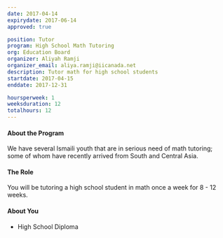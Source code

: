 ```yaml
---
date: 2017-04-14
expirydate: 2017-06-14
approved: true

position: Tutor
program: High School Math Tutoring
org: Education Board
organizer: Aliyah Ramji
organizer_email: aliya.ramji@iicanada.net
description: Tutor math for high school students
startdate: 2017-04-15
enddate: 2017-12-31

hoursperweek: 1
weeksduration: 12
totalhours: 12
---
```


#### About the Program

We have several Ismaili youth that are in serious need of math tutoring; some of whom have recently arrived from South and Central Asia.

#### The Role

You will be tutoring a high school student in math once a week for 8 - 12 weeks.

#### About You

- High School Diploma
